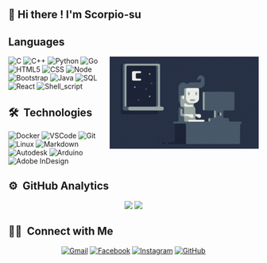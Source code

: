 ## 👋 Hi there ! I'm Scorpio-su

## Languages

<img alt="Night Coding" src="https://raw.githubusercontent.com/AVS1508/AVS1508/master/assets/Night-Coding.gif" align="right"/>

![C](https://img.shields.io/badge/C-00599C.svg?logo=c&logoColor=white)
![C++](https://img.shields.io/badge/C++-00599C.svg?logo=c%2B%2B&logoColor=blue)
![Python](https://img.shields.io/badge/Python-14354C.svg?logo=python)
![Go](https://img.shields.io/badge/Go-00ADD8.svg?logo=go)
![HTML5](https://img.shields.io/badge/HTML-239120.svg?logo=html5&logoColor=white)
![CSS](https://img.shields.io/badge/CSS-239120.svg?logo=css3&logoColor=white)
![Node](https://img.shields.io/badge/Node.js-43853D.svg?logo=node.js&logoColor=white)
![Bootstrap](https://img.shields.io/badge/Bootstrap-563D7C.svg?logo=bootstrap&logoColor=white)
![Java](https://img.shields.io/badge/-Java-000?&logo=Java&logoColor=007396)
![SQL](https://img.shields.io/badge/-SQL-000?&logo=MySQL)
![React](https://img.shields.io/badge/React-20232a.svg?logo=react&logoColor=61DAFB)
![Shell_script](https://img.shields.io/badge/Shell_script-121011.svg?logo=gnu-bash&logoColor=white)

## 🛠 &nbsp;Technologies

![Docker](https://img.shields.io/badge/Docker-2496ED?logo=docker&logoColor=white)
![VSCode](https://img.shields.io/badge/VSCode-007ACC?logo=visual-studio-code&logoColor=white)
![Git](https://img.shields.io/badge/Git-black?logo=git)
![Linux](https://img.shields.io/badge/-Linux-000?&logo=Linux)
![Markdown](https://img.shields.io/badge/Markdown-000000.svg?logo=markdown&logoColor=white)
![Autodesk](https://img.shields.io/static/v1?style=for-the-badge&message=Autodesk&color=000000&logo=Autodesk&logoColor=FFFFFF&label=)
![Arduino](https://img.shields.io/static/v1?style=for-the-badge&message=Arduino&color=00878F&logo=Arduino&logoColor=FFFFFF&label=)
![Adobe InDesign](https://img.shields.io/badge/AdobeInDesign-EE3D8F?logo=Adobe-InDesign&logoColor=white)

## ⚙️ &nbsp;GitHub Analytics

<p align="center">
<img height="137px" src="https://github-readme-stats.vercel.app/api?username=scorpio-su&hide_title=true&hide_border=true&show_icons=true&include_all_commits=true&count_private=true&line_height=21&text_color=000&icon_color=000&bg_color=0,ea6161,ffc64d,fffc4d,52fa5a&theme=graywhite" /><!-- wi*quL3fcV -->
<img height="137px" src="https://github-readme-stats.vercel.app/api/top-langs/?username=scorpio-su&hide=html&hide_title=true&hide_border=true&layout=compact&langs_count=6&exclude_repo=comp426,Redventures-Movie-Quotes&text_color=000&icon_color=fff&bg_color=0,52fa5a,4dfcff,c64dff&theme=graywhite" /></a>
</p>

## 🤝🏻 &nbsp;Connect with Me

<p align="center">
    <a href="mailto:aa891119@gmail.com"><img src="https://img.icons8.com/bubbles/50/000000/gmail.png" alt="Gmail"/></a>
	<a href="https://www.facebook.com//"><img src="https://img.icons8.com/bubbles/50/000000/facebook-new.png" alt="Facebook"/></a>
	<a href="https://www.instagram.com/corpiosu_1119/"><img src="https://img.icons8.com/bubbles/50/000000/instagram.png" alt="Instagram"/></a>
    <a href="https://github.com/scorpio-su"><img src="https://img.icons8.com/bubbles/50/000000/github.png" alt="GitHub"/></a>
</p>

<!--
**scorpio-su/scorpio-su** is a ✨ _special_ ✨ repository because its `README.md` (this file) appears on your GitHub profile.

Here are some ideas to get you started:

- 🔭 I’m currently working on ...
- 🌱 I’m currently learning ...
- 👯 I’m looking to collaborate on ...
- 🤔 I’m looking for help with ...
- 💬 Ask me about ...
- 📫 How to reach me: ...
- 😄 Pronouns: ...
- ⚡ Fun fact: ...
 -->
